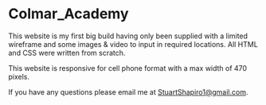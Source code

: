 # Colmar_Academy

This website is my first big build having only been supplied with a limited wireframe and some images & video to input in required locations. All HTML and CSS were written from scratch.

This website is responsive for cell phone format with a max width of 470 pixels.

If you have any questions please email me at StuartShapiro1@gmail.com.
